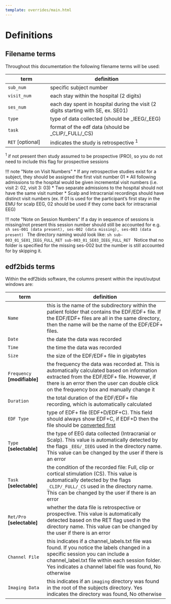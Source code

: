 ```yaml
---
template: overrides/main.html
---
```


# Definitions

## Filename terms

Throughout this documentation the following filename terms will be used:

<center>

|term           |definition |
|---------------|------------------------------------------------------|
| `sub_num` <img width="100"></img> | specific subject number |
| `visit_num` | each stay within the hospital (2 digits) |
| `ses_num` | each day spent in hospital during the visit (2 digits starting with SE, ex. SE01) |
| `type` | type of data collected (should be _IEEG/_EEG) |
| `task` | format of the edf data (should be _CLIP/_FULL/_CS) |
| `RET` [optional] | indicates the study is retrospective <sup>1</sup> |

</center>

<sup>1</sup> if not present then study assumed to be prospective (PRO), so you do not need to include this flag for prospective sessions

!!! note "Note on Visit Numbers"
    * If any retrospective studies exist for a subject, they should be assigned the first visit number 01
    * All following admissions to the hospital would be given incremental visit numbers (i.e. visit 2: 02, visit 3: 03)
    * Two separate admissions to the hospital should not have the same visit number
    * Scalp and Intracranial recordings should have distinct visit numbers (ex. If 01 is used for the participant’s first stay in the EMU for scalp EEG, 02 should be used if they come back for intracranial EEG)

!!! note "Note on Session Numbers"
    If a day in sequence of sessions is missing/not present this session number should still be accounted for
    e.g. 
    ```sh
    ses-001 (data present), ses-002 (data missing), ses-003 (data present)
    ```
    The directory naming would look like:
    ```sh
    sub-003_01_SE01_IEEG_FULL_RET
    sub-003_01_SE03_IEEG_FULL_RET
    ```
    Notice that no folder is specified for the missing ses-002 but the number is still accounted for by skipping it.


## edf2bids terms

Within the edf2bids software, the columns present within the input/output windows are:

<center>

|term           |definition |
|---------------|------------------------------------------------------|
| `Name` <img width="100"></img> | this is the name of the subdirectory within the patient folder that contains the EDF/EDF+ file. If the EDF/EDF+ files are all in the same directory, then the name will be the name of the EDF/EDF+ files. |
| `Date` | the date the data was recorded |
| `Time` | the time the data was recorded |
| `Size` | the size of the EDF/EDF+ file in gigabytes |
| `Frequency` **[modifiable]** | the frequency the data was recorded at. This is automatically calculated based on information extracted from the EDF/EDF+ file. However, if there is an error then the user can double click on the frequency box and manually change it |
| `Duration` | the total duration of the EDF/EDF+ file recording, which is automatically calculated |
| `EDF Type` | type of EDF+ file (EDF+D/EDF+C). This field should always show EDF+C, if EDF+D then the file should be [converted first](check_edf_type.html#convert-edf-type) |
| `Type` **[selectable]** | the type of EEG data collected (Intracranial or Scalp). This value is automatically detected by the flags `_EEG/_IEEG` used in the directory name. This value can be changed by the user if there is an error |
| `Task` **[selectable]** | the condition of the recorded file: Full, clip or cortical stimulation (CS). This value is automatically detected by the flags `_CLIP/_FULL/_CS` used in the directory name. This can be changed by the user if there is an error |
| `Ret/Pro` **[selectable]** | whether the data file is retrospective or prospective. This value is automatically detected based on the RET flag used in the directory name. This value can be changed by the user if there is an error |
| `Channel File` | this indicates if a channel_labels.txt file was found. If you notice the labels changed in a specific session you can include a channel_label.txt file within each session folder. Yes indicates a channel label file was found, No otherwise |
| `Imaging Data` | this indicates if an `imaging` directory was found in the root of the subjects directory. Yes indicates the directory was found, No otherwise |

